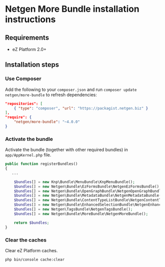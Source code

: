 Netgen More Bundle installation instructions
============================================

Requirements
------------

* eZ Platform 2.0+

Installation steps
------------------

### Use Composer

Add the following to your `composer.json` and run `composer update netgen/more-bundle` to refresh dependencies:

```json
"repositories": [
    { "type": "composer", "url": "https://packagist.netgen.biz" }
],
"require": {
    "netgen/more-bundle": "~4.0.0"
}
```

### Activate the bundle

Activate the bundle (together with other required bundles) in `app/AppKernel.php` file.

```php
public function registerBundles()
{
   ...

    $bundles[] = new Knp\Bundle\MenuBundle\KnpMenuBundle();
    $bundles[] = new Netgen\Bundle\EzFormsBundle\NetgenEzFormsBundle();
    $bundles[] = new Netgen\Bundle\OpenGraphBundle\NetgenOpenGraphBundle();
    $bundles[] = new Netgen\Bundle\MetadataBundle\NetgenMetadataBundle();
    $bundles[] = new Netgen\Bundle\ContentTypeListBundle\NetgenContentTypeListBundle();
    $bundles[] = new Netgen\Bundle\EnhancedSelectionBundle\NetgenEnhancedSelectionBundle();
    $bundles[] = new Netgen\TagsBundle\NetgenTagsBundle();
    $bundles[] = new Netgen\Bundle\MoreBundle\NetgenMoreBundle();

    return $bundles;
}
```

### Clear the caches

Clear eZ Platform caches.

```bash
php bin/console cache:clear
```
